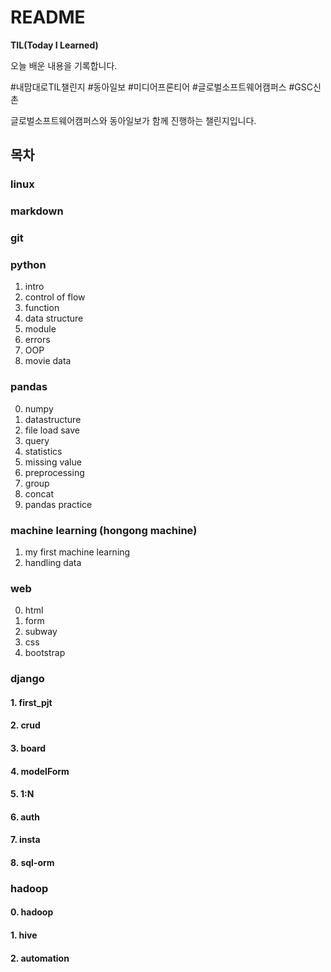 # README

**TIL(Today I Learned)**

오늘 배운 내용을 기록합니다.

#내맘대로TIL챌린지 #동아일보 #미디어프론티어 #글로벌소프트웨어캠퍼스 #GSC신촌

글로벌소프트웨어캠퍼스와 동아일보가 함께 진행하는 챌린지입니다.

## 목차

### linux

### markdown

### git

### python

1. intro
2. control of flow
3. function 
4. data structure 
5. module
6. errors
7. OOP
8. movie data

### pandas 
    
0. numpy
1. datastructure
2. file load save
3. query
4. statistics
5. missing value
6. preprocessing
7. group
8. concat
9. pandas practice

### machine learning (hongong machine)

1. my first machine learning
2. handling data

### web

0. html
1. form
2. subway
3. css
4. bootstrap

### django

#### 1. first_pjt
#### 2. crud
#### 3. board
#### 4. modelForm
#### 5. 1:N
#### 6. auth
#### 7. insta
#### 8. sql-orm

### hadoop

#### 0. hadoop
#### 1. hive
#### 2. automation